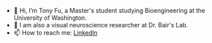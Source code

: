- 👋 Hi, I’m Tony Fu, a Master's student studying Bioengineering at the University of Washington.
- 👀 I am also a visual neuroscience researcher at Dr. Bair's Lab.
- 📫 How to reach me: [LinkedIn](https://www.linkedin.com/in/tony-fu-3721831a3/)

<!---
tonyfu97/tonyfu97 is a ✨ special ✨ repository because its `README.md` (this file) appears on your GitHub profile.
You can click the Preview link to take a look at your changes.
--->
